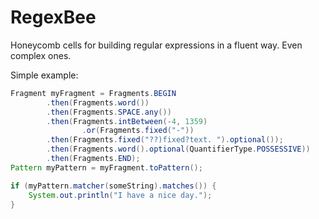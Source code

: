 # RegexBee

Honeycomb cells for building regular expressions in a fluent way.
Even complex ones.

Simple example:

```java
Fragment myFragment = Fragments.BEGIN
        .then(Fragments.word())
        .then(Fragments.SPACE.any())
        .then(Fragments.intBetween(-4, 1359)
                .or(Fragments.fixed("-"))
        .then(Fragments.fixed("??)fixed?text. ").optional());
        .then(Fragments.word().optional(QuantifierType.POSSESSIVE))
        .then(Fragments.END);
Pattern myPattern = myFragment.toPattern();

if (myPattern.matcher(someString).matches()) {
    System.out.println("I have a nice day.");
}
```